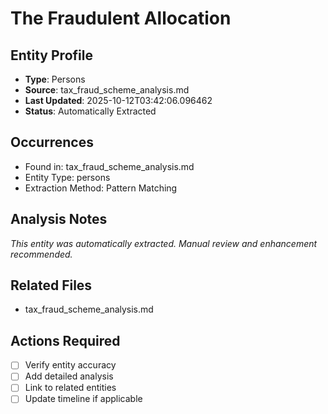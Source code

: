 # The Fraudulent Allocation

## Entity Profile
- **Type**: Persons
- **Source**: tax_fraud_scheme_analysis.md
- **Last Updated**: 2025-10-12T03:42:06.096462
- **Status**: Automatically Extracted

## Occurrences
- Found in: tax_fraud_scheme_analysis.md
- Entity Type: persons
- Extraction Method: Pattern Matching

## Analysis Notes
*This entity was automatically extracted. Manual review and enhancement recommended.*

## Related Files
- tax_fraud_scheme_analysis.md

## Actions Required
- [ ] Verify entity accuracy
- [ ] Add detailed analysis
- [ ] Link to related entities
- [ ] Update timeline if applicable
